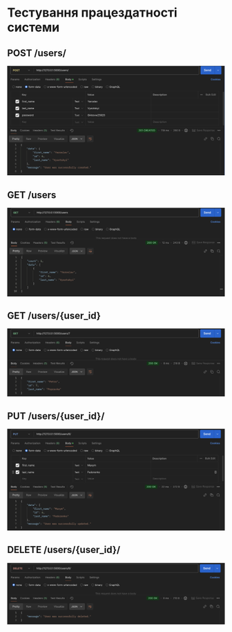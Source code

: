 # Тестування працездатності системи

## POST /users/
![](create_user.png)

## GET /users
![](read_users.png)

## GET /users/\{user_id\}
![](read_user.png)

## PUT /users/\{user_id\}/
![](update_user.png)

## DELETE /users/\{user_id\}/
![](delete_user.png)
